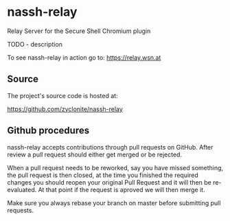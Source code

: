# nassh-relay

Relay Server for the Secure Shell Chromium plugin

TODO - description

To see nassh-relay in action go to: https://relay.wsn.at

## Source

The project's source code is hosted at:

https://github.com/zyclonite/nassh-relay

## Github procedures

nassh-relay accepts contributions through pull requests on GitHub. After review a pull
request should either get merged or be rejected.

When a pull request needs to be reworked, say you have missed something, the pull
request is then closed, at the time you finished the required changes you should
reopen your original Pull Request and it will then be re-evaluated. At that point if
the request is aproved we will then merge it.

Make sure you always rebase your branch on master before submitting pull requests.
